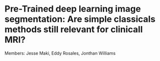 # Pre-Trained deep learning image segmentation: Are simple classicals methods still relevant for clinicall MRI?
Members: Jesse Maki, Eddy Rosales, Jonthan Williams


